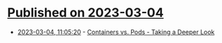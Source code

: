 # [Published on 2023-03-04](index.md)

* [2023-03-04, 11:05:20](https://lobste.rs/s/1l8jkz/containers_vs_pods_taking_deeper_look) - [Containers vs. Pods - Taking a Deeper Look](https://iximiuz.com/en/posts/containers-vs-pods/)
